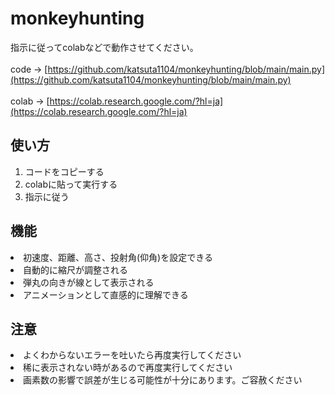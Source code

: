 # monkeyhunting
指示に従ってcolabなどで動作させてください。<br><br>
code -> [https://github.com/katsuta1104/monkeyhunting/blob/main/main.py](https://github.com/katsuta1104/monkeyhunting/blob/main/main.py)
<br><br>
colab -> [https://colab.research.google.com/?hl=ja](https://colab.research.google.com/?hl=ja)<br>




## 使い方
<ol>
  <li>コードをコピーする
</li>
  <li>colabに貼って実行する
  </li>
  <li>指示に従う
  </li>
</ol>


## 機能
<il>
  <li>
    初速度、距離、高さ、投射角(仰角)を設定できる
  </li>
  <li>自動的に縮尺が調整される
</li>
  <li>
    弾丸の向きが線として表示される
  </li>
  <li>
    アニメーションとして直感的に理解できる
  </li>
</il>



## 注意
<il>
  <li>よくわからないエラーを吐いたら再度実行してください
  </li>
  <li>稀に表示されない時があるので再度実行してください
  </li>
  <li>画素数の影響で誤差が生じる可能性が十分にあります。ご容赦ください
  </li>
</il>
